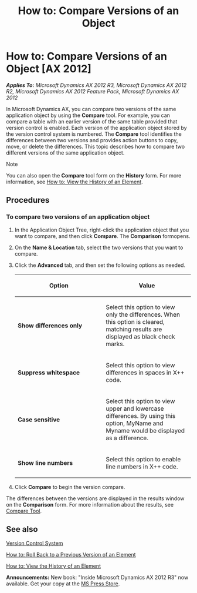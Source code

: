 ﻿---
title: 'How to: Compare Versions of an Object'
TOCTitle: 'How to: Compare Versions of an Object'
ms:assetid: a4c49d51-138d-426f-aa07-b22067a72cf3
ms:mtpsurl: https://msdn.microsoft.com/en-us/library/Aa850617(v=AX.60)
ms:contentKeyID: 35248383
ms.date: 05/18/2015
mtps_version: v=AX.60
---

# How to: Compare Versions of an Object [AX 2012]


_**Applies To:** Microsoft Dynamics AX 2012 R3, Microsoft Dynamics AX 2012 R2, Microsoft Dynamics AX 2012 Feature Pack, Microsoft Dynamics AX 2012_

In Microsoft Dynamics AX, you can compare two versions of the same application object by using the **Compare** tool. For example, you can compare a table with an earlier version of the same table provided that version control is enabled. Each version of the application object stored by the version control system is numbered. The **Compare** tool identifies the differences between two versions and provides action buttons to copy, move, or delete the differences. This topic describes how to compare two different versions of the same application object.


> [!NOTE]
> <P>You can also open the <STRONG>Compare</STRONG> tool form on the <STRONG>History</STRONG> form. For more information, see <A href="how-to-view-the-history-of-an-element.md">How to: View the History of an Element</A>.</P>



## Procedures

### To compare two versions of an application object

1.  In the Application Object Tree, right-click the application object that you want to compare, and then click **Compare**. The **Comparison** formopens.

2.  On the **Name & Location** tab, select the two versions that you want to compare.

3.  Click the **Advanced** tab, and then set the following options as needed.
    
    <table>
    <colgroup>
    <col style="width: 50%" />
    <col style="width: 50%" />
    </colgroup>
    <thead>
    <tr class="header">
    <th><p>Option</p></th>
    <th><p>Value</p></th>
    </tr>
    </thead>
    <tbody>
    <tr class="odd">
    <td><p><strong>Show differences only</strong></p></td>
    <td><p>Select this option to view only the differences. When this option is cleared, matching results are displayed as black check marks.</p></td>
    </tr>
    <tr class="even">
    <td><p><strong>Suppress whitespace</strong></p></td>
    <td><p>Select this option to view differences in spaces in X++ code.</p></td>
    </tr>
    <tr class="odd">
    <td><p><strong>Case sensitive</strong></p></td>
    <td><p>Select this option to view upper and lowercase differences. By using this option, MyName and Myname would be displayed as a difference.</p></td>
    </tr>
    <tr class="even">
    <td><p><strong>Show line numbers</strong></p></td>
    <td><p>Select this option to enable line numbers in X++ code.</p></td>
    </tr>
    </tbody>
    </table>


4.  Click **Compare** to begin the version compare.

The differences between the versions are displayed in the results window on the **Comparison** form. For more information about the results, see [Compare Tool](compare-tool.md).

## See also

[Version Control System](version-control-system.md)

[How to: Roll Back to a Previous Version of an Element](how-to-roll-back-to-a-previous-version-of-an-element.md)

[How to: View the History of an Element](how-to-view-the-history-of-an-element.md)

  
**Announcements:** New book: "Inside Microsoft Dynamics AX 2012 R3" now available. Get your copy at the [MS Press Store](https://www.microsoftpressstore.com/store/inside-microsoft-dynamics-ax-2012-r3-9780735685109).

